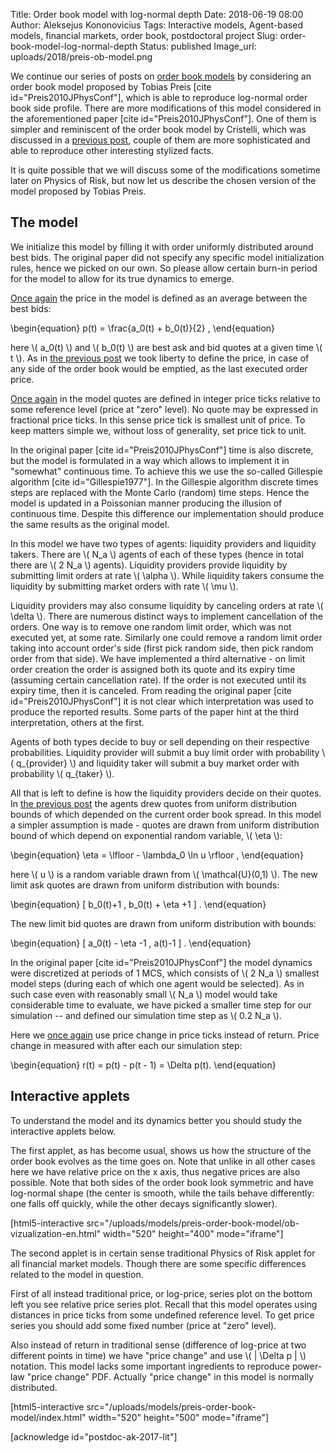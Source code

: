 Title: Order book model with log-normal depth
Date: 2018-06-19 08:00
Author: Aleksejus Kononovicius
Tags: Interactive models, Agent-based models, financial markets, order book, postdoctoral project
Slug: order-book-model-log-normal-depth
Status: published
Image_url: uploads/2018/preis-ob-model.png

We continue our series of posts on [order book models](/tag/order-book/) by
considering an order book model proposed by Tobias Preis
[cite id="Preis2010JPhysConf"], which is able to reproduce log-normal order book
side profile. There are more modifications of this model considered in the
aforementioned paper [cite id="Preis2010JPhysConf"]. One of them is simpler
and reminiscent of the order book model by Cristelli, which was discussed in a
[previous post]({filename}/articles/2018/cristelli-order-book-model.md), couple
of them are more sophisticated and able to reproduce other interesting stylized
facts.

It is quite possible that we will discuss some of the modifications
sometime later on Physics of Risk, but now let us describe the chosen version
of the model proposed by Tobias Preis.<!--more-->

## The model

We initialize this model by filling it with order uniformly distributed around
best bids. The original paper did not specify any specific model initialization
rules, hence we picked on our own. So please allow certain burn-in period for
the model to allow for its true dynamics to emerge.

[Once again]({filename}/articles/2018/cristelli-order-book-model.md) the price
in the model is defined as an average between the best bids:

\begin{equation}
p(t) = \frac{a_0(t) + b_0(t)}{2} ,
\end{equation} 

here \\\( a_0(t) \\\) and \\\( b_0(t) \\\) are best ask and bid quotes at a
given time \\\( t \\\). As in
[the previous post]({filename}/articles/2018/cristelli-order-book-model.md) we took
liberty to define the price, in case of any side of the order book would be emptied,
as the last executed order price.

[Once again]({filename}/articles/2018/cristelli-order-book-model.md) in the
model quotes are defined in integer price ticks relative to some
reference level (price at "zero" level). No quote may be expressed in fractional
price ticks. In this sense price tick is smallest unit of price. To keep matters
simple we, without loss of generality, set price tick to unit.

In the original paper [cite id="Preis2010JPhysConf"] time is also discrete, but
the model is formulated in a way which allows to implement it in "somewhat"
continuous time. To achieve this we use the so-called Gillespie algorithm
[cite id="Gillespie1977"]. In the Gillespie algorithm discrete times steps are
replaced with the Monte Carlo (random) time steps. Hence the model is updated
in a Poissonian manner producing the illusion of continuous time. Despite this
difference our implementation should produce the same results as the original
model.

In this model we have two types of agents: liquidity providers and liquidity
takers. There are \\\( N_a \\\) agents of each of these types (hence in total
there are \\\( 2 N_a \\\) agents). Liquidity providers provide liquidity by
submitting limit orders at rate \\\( \alpha \\\). While liquidity takers
consume the liquidity by submitting market orders with rate \\\( \mu \\\).

Liquidity providers may also consume liquidity by canceling orders at rate
\\\( \delta \\\). There are numerous distinct ways to implement cancellation of
the orders. One way is to remove one random limit order, which was not executed
yet, at some rate. Similarly one could remove a random limit order taking into
account order's side (first pick random side, then pick random order from that
side). We have implemented a third alternative - on limit order creation the
order is assigned both its quote and its expiry time (assuming certain
cancellation rate). If the order is not executed until its expiry time, then it
is canceled. From reading the original paper [cite id="Preis2010JPhysConf"] it
is not clear which interpretation was used to produce the reported results. Some
parts of the paper hint at the third interpretation, others at the first.

Agents of both types decide to buy or sell depending on their respective
probabilities. Liquidity provider will submit a buy limit order with probability
\\\( q_{provider} \\\) and liquidity taker will submit a buy market order with
probability \\\( q_{taker} \\\).

All that is left to define is how the liquidity providers decide on their
quotes. In [the previous post]({filename}/articles/2018/cristelli-order-book-model.md)
the agents drew quotes from uniform distribution bounds of which depended on the
current order book spread. In this model a simpler assumption is made - quotes
are drawn from uniform distribution bound of which depend on exponential random
variable, \\\( \eta \\\):

\begin{equation}
\eta = \lfloor - \lambda_0 \ln u \rfloor ,
\end{equation}

here \\\( u \\\) is a random variable drawn from \\\( \mathcal{U}(0,1) \\\).
The new limit ask quotes are drawn from uniform distribution with bounds:

\begin{equation}
[ b_0(t)+1 , b_0(t) + \eta +1 ] .
\end{equation}

The new limit bid quotes are drawn from uniform distribution with bounds:

\begin{equation}
[ a_0(t) - \eta -1 , a(t)-1 ] .
\end{equation}

In the original paper [cite id="Preis2010JPhysConf"] the model dynamics were
discretized at periods of 1 MCS, which consists of \\\( 2 N_a \\\) smallest
model steps (during each of which one agent would be selected). As in such case
even with reasonably small \\\( N_a \\\) model would take considerable time to
evaluate, we have picked a smaller time step for our simulation -- and defined
our simulation time step as \\\( 0.2 N_a \\\).

Here we [once again]({filename}/articles/2018/cristelli-order-book-model.md)
use price change in price ticks instead of return. Price change in measured
with after each our simulation step:

\begin{equation}
r(t) = p(t) - p(t - 1) = \Delta p(t).
\end{equation}

## Interactive applets

To understand the model and its dynamics better you should study the interactive
applets below.

The first applet, as has become usual, shows us how the structure of the order
book evolves as the time goes on. Note that unlike in all other cases here we
have relative price on the x axis, thus negative prices are also possible. Note
that both sides of the order book look symmetric and have log-normal shape
(the center is smooth, while the tails behave differently: one falls off
quickly, while the other decays significantly slower).

[html5-interactive
src="/uploads/models/preis-order-book-model/ob-vizualization-en.html"
width="520" height="400" mode="iframe"]

The second applet is in certain sense traditional Physics of Risk applet for all
financial market models. Though there are some specific differences related to
the model in question.

First of all instead traditional price, or log-price,
series plot on the bottom left you see relative price series plot. Recall that
this model operates using distances in price ticks from some undefined reference
level. To get price series you should add some fixed number (price at "zero"
level).

Also instead of return in traditional sense (difference of log-price
at two different points in time) we have "price change" and use
\\\( | \Delta p | \\\) notation. This model lacks some important ingredients
to reproduce power-law "price change" PDF. Actually "price change" in this
model is normally distributed.

[html5-interactive
src="/uploads/models/preis-order-book-model/index.html" width="520"
height="500" mode="iframe"]

[acknowledge id="postdoc-ak-2017-lit"]
